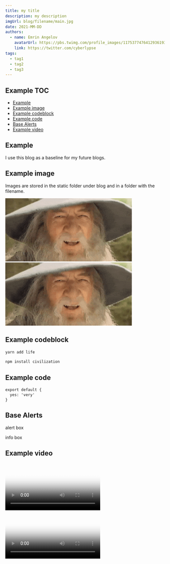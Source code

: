 ```yaml
---
title: my title
description: my description
imgUrl: blog/filename/main.jpg
date: 2021-MM-DD
authors:
  - name: Emrin Angelov
    avatarUrl: https://pbs.twimg.com/profile_images/1175377476412936193/CY_5QKNg_400x400.jpg
    link: https://twitter.com/cyberlypse
tags:
  - tag1
  - tag2
  - tag3
---
```


## Example TOC

- [Example](#example-toc)
- [Example image](#example-image)
- [Example codeblock](#example-codeblock)
- [Example code](#example-code)
- [Base Alerts](#base-alerts)
- [Example video](#example-video)

## Example

I use this blog as a baseline for my future blogs.

## Example image

Images are stored in the static folder under blog and in a folder with the filename.

![My image alt tag](/blog/first/gandalf.gif)
![My image alt 5](/gandalf.gif)

## Example codeblock

<code-group>
  <code-block label="Yarn" active>

```bash
yarn add life
```

</code-block>
<code-block label="npm">

```bash
npm install civilization
```

  </code-block>
</code-group>

## Example code

```js{}[smex.js]
export default {
  yes: 'very'
}
```

## Base Alerts

<base-alert>

alert box

</base-alert>

<base-alert type="info">

info box

</base-alert>

## Example video

<video poster="/blog/first/gandalf.gif" loop="loop" plays-inline="true" controls="controls">
  <source src="/blog/first/frodo-gandalf.mp4" type="video/mp4">
</video>

<video poster="https://my-cdn.com/pic.jpg" loop="loop" plays-inline="true" controls="controls">
  <source src="https://my-cdn.com/video1.webm" type="video/webm">
  <source src="https://my-cdn.com/video1.mp4" type="video/mp4">
  <source src="https://my-cdn.com/video1.ogv" type="video/ogg">
</video>
